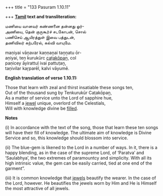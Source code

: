 +++
title = "133 Pasuram 1.10.11"

+++
**[Tamil](/definition/tamil#history "show Tamil definitions") text and transliteration:**

மணியை வானவர் கண்ணனை தன்னது ஓர்-  
அணியை, தென் குருகூர்ச் சடகோபன், சொல்  
பணிசெய் ஆயிரத்துள் இவை பத்துடன்,  
தணிவிலர் கற்பரேல், கல்வி வாயுமே.

maṇiyai vāṉavar kaṇṇaṉai taṉṉatu ōr-  
aṇiyai, teṉ kurukūrc [caṭakōpaṉ](/definition/catakopan#vaishnavism "show caṭakōpaṉ definitions"), col  
paṇicey āyirattuḷ ivai pattuṭaṉ,  
taṇivilar kaṟparēl, kalvi vāyumē.

**English translation of verse 1.10.11:**

Those that learn with zeal and thirst insatiable these songs ten,  
Out of the thousand sung by Tenkurukūr Caṭakōpaṉ,  
As a matter of service unto the Lord of sapphire hue,  
Himself a [jewel](/definition/jewel#history "show jewel definitions") unique, overlord of the Celestials,  
Will with knowledge divine be [filled](/definition/filling#history "show filled definitions").

**Notes**

\(i\) In accordance with the text of the song, those that learn these ten songs will have their fill of knowledge. The ultimate aim of knowledge is Divine Service and so, this knowledge should blossom into service.

\(ii\) The blue-gem is likened to the Lord in a number of ways. In it, there is a happy blending, as in the case of the supreme Lord, of ‘Paratva’ and ‘Saulabhya’, the two extremes of paramountcy and simplicity. With all its high intrinsic value, the gem can be easily carried, tied at one end of the garment”.

\(iii\) It is common knowledge that [jewels](/definition/jewel#history "show jewels definitions") beautify the wearer. In the case of the Lord, however. He beautifies the jewels worn by Him and He is Himself the most attractive of all jewels.


